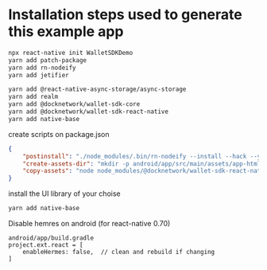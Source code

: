 # Installation steps used to generate this example app

```bash
npx react-native init WalletSDKDemo
yarn add patch-package
yarn add rn-nodeify
yarn add jetifier 
```

```bash
yarn add @react-native-async-storage/async-storage
yarn add realm
yarn add @docknetwork/wallet-sdk-core   
yarn add @docknetwork/wallet-sdk-react-native
yarn add native-base
```

create scripts on package.json
```json
{
    "postinstall": "./node_modules/.bin/rn-nodeify --install --hack --yarn && patch-package && jetifier && yarn create-assets-dir && yarn copy-assets",
    "create-assets-dir": "mkdir -p android/app/src/main/assets/app-html && mkdir -p assets/app-html",
    "copy-assets": "node node_modules/@docknetwork/wallet-sdk-react-native/bundler/copy-rn-assets.js"
}
```

install the UI library of your choise
```bash
yarn add native-base
```

Disable hemres on android (for react-native 0.70)

```
android/app/build.gradle
project.ext.react = [
    enableHermes: false,  // clean and rebuild if changing
]
```